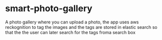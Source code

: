 # smart-photo-gallery
A photo gallery where you can upload a photo, the app uses aws reckognition to tag the images and the tags are stored in elastic search so that the the user can later search for the tags froma search box
